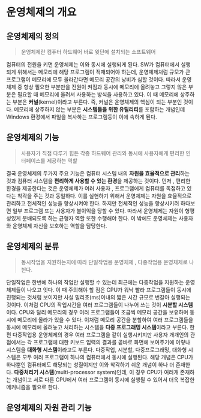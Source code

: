 # 운영체제의 개요

## 운영체제의 정의

> 운영체제란 컴퓨터 하드웨어 바로 윗단에 설치되는 소프트웨어

컴퓨터의 전원을 키면 운영체제는 이와 동시에 실행되게 된다. SW가 컴퓨터에서 실행되게 위해서는 메모리에 해당 프로그램이 적재되어야 하는데, 운영체제처럼 규모가 큰 프로그램이 메모리에 모두 올라간다면 메모리 공간의 낭비가 심할 것이다.
따라서 운영체제 중 항상 필요한 부분만을 전원이 켜짐과 동시에 메모리에 올려놓고 그렇지 않은 부분은 필요할 때 메모리에 올려서 사용하는 방식을 사용하고 있다.
이 때 메모리에 상주하는 부분은 **커널**(kernel)이라고 부른다. 즉, 커널은 운영체제의 핵심이 되는 부분인 것이다. 메모리에 상주하지 않는 부분은 **시스템들을 위한 유틸리티**를 포함하는 개념인데 Windows 환경에서 파일을 복사하는 프로그램등이 이에 속하게 된다.

## 운영체제의 기능

> 사용자가 직접 다루기 힘든 각종 하드웨어 관리와 동시에 사용자에게 편리한 인터페이스를 제공하는 역할

결국 운영체제의 두가지 주요 기능은 컴퓨터 시스템 내의 **자원을 효율적으로 관리**하는 것과 컴퓨터 시스템을 **편리하게 사용할 수 있는 환경**을 제공하는 것이다.
먼저 , 편리한 환경을 제공한다는 것은 운영체제가 여러 사용자 , 프로그램에게 컴퓨터를 독점하고 있다는 착각을 주는 것과 동일하다. 이를 실현하기 위해서 운영체제는 자원을 효율적으로 관리하고 전체적인 성능을 향상시켜야 한다. 하지만 전체적인 성능을 향상시키려 하다보면 일부 프로그램 또는 사용자가 불이익을 당할 수 있다. 따라서 운영체제는 자원이 형평성있게 분배되도록 하는 균형자 역할 또한 수행해야 한다. 이 밖에도 운영체제는 사용자와 운영체제 자신을 보호하는 역할을 담당한다.

## 운영체제의 분류

> 동시작업을 지원하는지에 따라 단일작업용 운영체제 , 다중작업용 운영체제로 나뉜다.

단일작업은 한번에 하나의 작업만 실행할 수 있는데 최근에는 다중작업을 지원하는 운영체제들이 나오고 잇다. 이 때 주의해야 할 점은 CPU가 워낙 빨라 프로그램들이 동시에 진행되는 것처럼 보이지만 사실 밀리초(ms)이내의 짧은 시간 규모로 번갈아 실행되는 것이다. 이처럼 CPU의 작업시간을 여러 프로그램들이 나누어 쓰는 것이 **시분할 시스템**이다.
CPU와 달리 메모리의 경우 여러 프로그램들이 조금씩 메모리 공간을 보유하며 동시에 메모리에 올라가 있을 수 있다. 이처럼 메모리 공간을 분할하여 여러 프로그램들을 동시에 메모리에 올려놓고 처리하는 시스템을 **다중 프로그래밍 시스템**이라고 부른다.
한편 다중작업용 운영체제의 경우 여러 프로그램을 같이 실행시키지만 사용자 개개인의 관점에서는 각 프로그램에 대한 키보드 입력의 결과를 곧바로 화면에 보여주기에 이렇나 시스템을 **대화형 시스템**이라고도 부른다. 다중작업, 시분할, 다중프로그래밍, 대화형 시스템은 모두 여러 프로그램이 하나의 컴퓨터에서 동시에 실행된다. 해당 개념은 CPU가 하나뿐인 컴퓨터에도 해당되는 성질이지만 이와 착각하기 쉬운 개념이 하나 더 존재한다. **다중처리기 시스템**(multi-processor system)인데, 이 경우 CPU가 여러개 존재하는 개념이고 서로 다른 CPU에서 여러 프로그램이 동시에 실행될 수 있어서 더욱 복잡한 메커니즘을 필요로 한다.

## 운영체제의 자원 관리 기능

